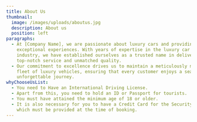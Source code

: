 ```yaml
---
title: About Us
thumbnail:
  image: /images/uploads/aboutus.jpg
  description: About us
  position: left
paragraphs:
  - At [Company Name], we are passionate about luxury cars and providing
    exceptional experiences. With years of expertise in the luxury car rental
    industry, we have established ourselves as a trusted name in delivering
    top-notch service and unmatched quality.
  - Our commitment to excellence drives us to maintain a meticulously maintained
    fleet of luxury vehicles, ensuring that every customer enjoys a seamless and
    unforgettable journey.
whyChooseUsList:
  - You need to Have an International Driving License.
  - Apart from this, you need to hold an ID or Passport for tourists.
  - You must have attained the minimum age of 18 or older.
  - It is also necessary for you to have a Credit Card for the Security Deposit,
    which must be provided at the time of booking.
---
```

